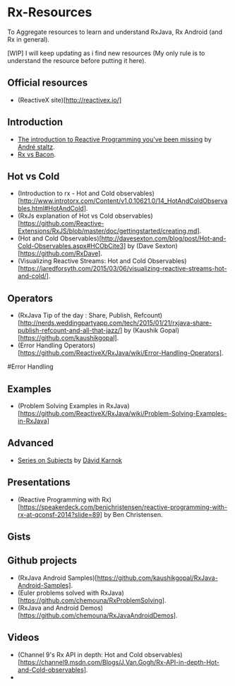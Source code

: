 # Rx-Resources
To Aggregate resources to learn and understand RxJava, Rx Android (and Rx in general).

[WIP] I will keep updating as i find new resources (My only rule is to understand the resource before putting it here).

## Official resources 
* (ReactiveX site)[http://reactivex.io/]

## Introduction 
* [The introduction to Reactive Programming you've been missing](https://gist.github.com/staltz/868e7e9bc2a7b8c1f754) by [André staltz](https://github.com/staltz).
* [Rx vs Bacon](https://gist.github.com/mattpodwysocki/00bc7acebd6912998dc0).

## Hot vs Cold 
* (Introduction to rx - Hot and Cold observables)[http://www.introtorx.com/Content/v1.0.10621.0/14_HotAndColdObservables.html#HotAndCold].
* (RxJs explanation of Hot vs Cold observables)[https://github.com/Reactive-Extensions/RxJS/blob/master/doc/gettingstarted/creating.md].
* (Hot and Cold Observables)[http://davesexton.com/blog/post/Hot-and-Cold-Observables.aspx#HCObCite3] by (Dave Sexton)[https://github.com/RxDave].
* (Visualizing Reactive Streams: Hot and Cold Observables)[https://jaredforsyth.com/2015/03/06/visualizing-reactive-streams-hot-and-cold/].

## Operators 
* (RxJava Tip of the day : Share, Publish, Refcount)[http://nerds.weddingpartyapp.com/tech/2015/01/21/rxjava-share-publish-refcount-and-all-that-jazz/] by (Kaushik Gopal)[https://github.com/kaushikgopal].
* (Error Handling Operators)[https://github.com/ReactiveX/RxJava/wiki/Error-Handling-Operators].

#Error Handling 

## Examples 
* (Problem Solving Examples in RxJava)[https://github.com/ReactiveX/RxJava/wiki/Problem-Solving-Examples-in-RxJava]

## Advanced 
* [Series on Subjects](http://akarnokd.blogspot.fr/2015/06/subjects-part-1.html) by [Dávid Karnok](https://github.com/akarnokd)  

## Presentations 
* (Reactive Programming with Rx)[https://speakerdeck.com/benjchristensen/reactive-programming-with-rx-at-qconsf-2014?slide=89] by Ben Christensen.

## Gists 

## Github projects 
* (RxJava Android Samples)[https://github.com/kaushikgopal/RxJava-Android-Samples].
* (Euler problems solved with RxJava)[https://github.com/chemouna/RxProblemSolving].
* (RxJava and Android Demos)[https://github.com/chemouna/RxJavaAndroidDemos]. 

## Videos 
* (Channel 9's Rx API in depth: Hot and Cold observables)[https://channel9.msdn.com/Blogs/J.Van.Gogh/Rx-API-in-depth-Hot-and-Cold-observables].
* 







